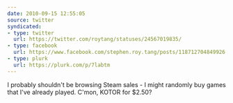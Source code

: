 ```yaml
---
date: 2010-09-15 12:55:05
source: twitter
syndicated:
- type: twitter
  url: https://twitter.com/roytang/statuses/24567019835/
- type: facebook
  url: https://www.facebook.com/stephen.roy.tang/posts/118712704849926
- type: plurk
  url: https://plurk.com/p/7labtm
---
```


I probably shouldn't be browsing Steam sales - I might randomly buy games that I've already played. C'mon, KOTOR for $2.50?